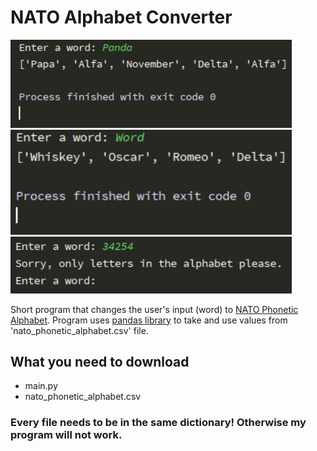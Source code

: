 # NATO Alphabet Converter

<img src ='./screenshots/NATO-alphabet_screenshot1.png' width='450'>
<img src ='./screenshots/NATO-alphabet_screenshot2.png' width='450'>
<img src ='./screenshots/NATO-alphabet_screenshot3.png' width='450'>

Short program that changes the user's input (word) to [NATO Phonetic Alphabet](https://en.wikipedia.org/wiki/NATO_phonetic_alphabet). Program uses [pandas library](https://en.wikipedia.org/wiki/Pandas_(software)) to take and use values from 'nato_phonetic_alphabet.csv' file.

## What you need to download
- main.py
- nato_phonetic_alphabet.csv
### Every file needs to be in the same dictionary! Otherwise my program will not work.
